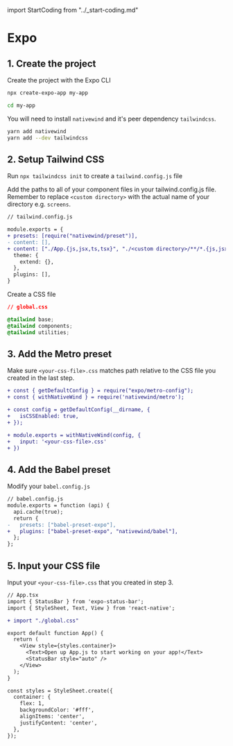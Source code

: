 import StartCoding from "../\_start-coding.md"

# Expo

## 1. Create the project

Create the project with the Expo CLI

```bash
npx create-expo-app my-app

cd my-app
```

You will need to install `nativewind` and it's peer dependency `tailwindcss`.

```bash
yarn add nativewind
yarn add --dev tailwindcss
```

## 2. Setup Tailwind CSS

Run `npx tailwindcss init` to create a `tailwind.config.js` file

Add the paths to all of your component files in your tailwind.config.js file. Remember to replace `<custom directory>` with the actual name of your directory e.g. `screens`.

```diff
// tailwind.config.js

module.exports = {
+ presets: [require("nativewind/preset")],
- content: [],
+ content: ["./App.{js,jsx,ts,tsx}", "./<custom directory>/**/*.{js,jsx,ts,tsx}"],
  theme: {
    extend: {},
  },
  plugins: [],
}
```

Create a CSS file

```css
// global.css

@tailwind base;
@tailwind components;
@tailwind utilities;
```

## 3. Add the Metro preset

Make sure `<your-css-file>.css` matches path relative to the CSS file you created in the last step.

```diff
+ const { getDefaultConfig } = require("expo/metro-config");
+ const { withNativeWind } = require('nativewind/metro');

+ const config = getDefaultConfig(__dirname, {
+   isCSSEnabled: true,
+ });

+ module.exports = withNativeWind(config, {
+   input: '<your-css-file>.css'
+ })
```

## 4. Add the Babel preset

Modify your `babel.config.js`

```diff
// babel.config.js
module.exports = function (api) {
  api.cache(true);
  return {
-   presets: ["babel-preset-expo"],
+   plugins: ["babel-preset-expo", "nativewind/babel"],
  };
};
```

## 5. Input your CSS file

Input your `<your-css-file>.css` that you created in step 3.

```diff
// App.tsx
import { StatusBar } from 'expo-status-bar';
import { StyleSheet, Text, View } from 'react-native';

+ import "./global.css"

export default function App() {
  return (
    <View style={styles.container}>
      <Text>Open up App.js to start working on your app!</Text>
      <StatusBar style="auto" />
    </View>
  );
}

const styles = StyleSheet.create({
  container: {
    flex: 1,
    backgroundColor: '#fff',
    alignItems: 'center',
    justifyContent: 'center',
  },
});
```

<StartCoding />
